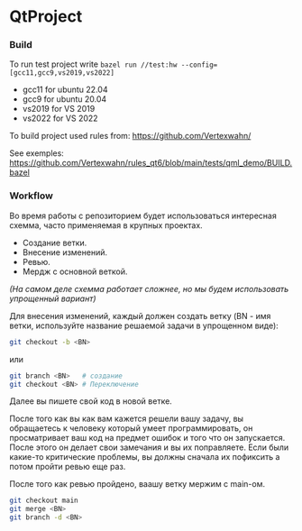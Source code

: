 # QtProject

### Build
To run test project write `bazel run //test:hw --config=[gcc11,gcc9,vs2019,vs2022]`
- gcc11 for ubuntu 22.04
- gcc9 for ubuntu 20.04
- vs2019 for VS 2019
- vs2022 for VS 2022

To build project used rules from: https://github.com/Vertexwahn/


See exemples: https://github.com/Vertexwahn/rules_qt6/blob/main/tests/qml_demo/BUILD.bazel


### Workflow
Во время работы с репозиторием будет использоваться интересная схемма, часто применяемая в крупных проектах.
- Создание ветки.
- Внесение изменений.
- Ревью.
- Мердж с основной веткой.

_(На самом деле схемма работает сложнее, но мы будем использовать упрощенный вариант)_

Для внесения изменений, каждый должен создать ветку (BN - имя ветки, используйте название решаемой задачи в упрощенном виде):

```bash
git checkout -b <BN>
```
или
```bash
git branch <BN>   # создание
git checkout <BN> # Переключение
```

Далее вы пишете свой код в новой ветке.

После того как вы как вам кажется решели вашу задачу, вы обращаетесь к человеку который умеет программировать, он просматривает ваш код на предмет ошибок и того что он запускается. После этого он делает свои замечания и вы их поправляете. Если были какие-то критические проблемы, вы должны сначала их пофиксить а потом пройти ревью еще раз.

После того как ревью пройдено, ваашу ветку мержим с main-ом.
```bash
git checkout main
git merge <BN>
git branch -d <BN>
```
